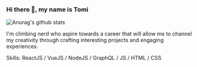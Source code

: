 ### Hi there 👋, my name is Tomi
![Anurag's github stats](https://github-readme-stats.vercel.app/api?username=Eezi&theme=blue-green&show_icons=true)

I'm climbing nerd who aspire towards a career that will allow me to channel my creativity through crafting interesting projects and engaging experiences.

Skills: ReactJS / VueJS  / NodeJS / GraphQL / JS / HTML / CSS






